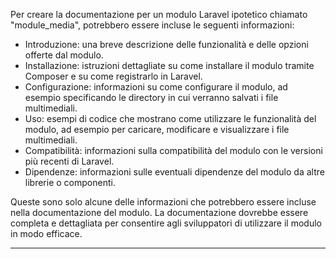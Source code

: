 Per creare la documentazione per un modulo Laravel ipotetico chiamato "module_media", potrebbero essere incluse le seguenti informazioni:

- Introduzione: una breve descrizione delle funzionalità e delle opzioni offerte dal modulo.
- Installazione: istruzioni dettagliate su come installare il modulo tramite Composer e su come registrarlo in Laravel.
- Configurazione: informazioni su come configurare il modulo, ad esempio specificando le directory in cui verranno salvati i file multimediali.
- Uso: esempi di codice che mostrano come utilizzare le funzionalità del modulo, ad esempio per caricare, modificare e visualizzare i file multimediali.
- Compatibilità: informazioni sulla compatibilità del modulo con le versioni più recenti di Laravel.
- Dipendenze: informazioni sulle eventuali dipendenze del modulo da altre librerie o componenti.

Queste sono solo alcune delle informazioni che potrebbero essere incluse nella documentazione del modulo. La documentazione dovrebbe essere completa e dettagliata per consentire agli sviluppatori di utilizzare il modulo in modo efficace.


-------------